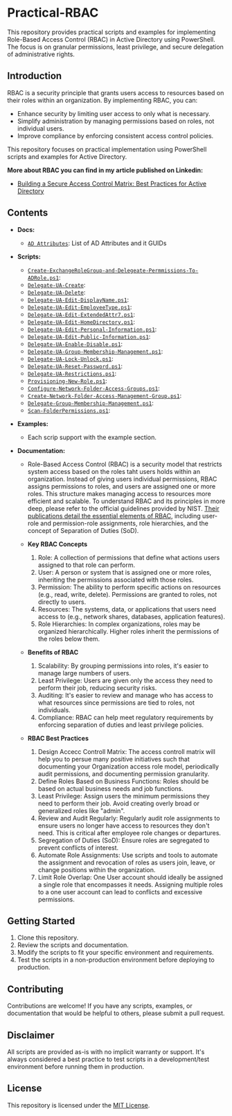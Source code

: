 # Practical-RBAC

This repository provides practical scripts and examples for implementing Role-Based Access Control (RBAC) in Active Directory using PowerShell. The focus is on granular permissions, least privilege, and secure delegation of administrative rights.

## Introduction

RBAC is a security principle that grants users access to resources based on their roles within an organization. By implementing RBAC, you can:

* Enhance security by limiting user access to only what is necessary.
* Simplify administration by managing permissions based on roles, not individual users.
* Improve compliance by enforcing consistent access control policies.

This repository focuses on practical implementation using PowerShell scripts and examples for Active Directory.

**More about RBAC you can find in my article published on Linkedin:**

- [Building a Secure Access Control Matrix: Best Practices for Active Directory](https://www.linkedin.com/pulse/building-secure-access-control-matrix-best-practices-active-zaikin-7gr4e)
>
## Contents

* **Docs:**
    * [`AD Attributes`](https://github.com/maxzaikin/Practical-RBAC/blob/main/AD%20Attributes/AD%20Attributes.md): List of AD Attributes and it GUIDs  
  
* **Scripts:**
    * [`Create-ExchangeRoleGroup-and-Delegeate-Permmissions-To-ADRole.ps1`](https://github.com/maxzaikin/Practical-RBAC/blob/main/Create-ExchangeRoleGroup-and-Delegeate-Permmissions-To-ADRole/Create-ExchangeRoleGroup-and-Delegeate-Permmissions-To-ADRole.ps1):
    * [`Delegate-UA-Create`](https://github.com/maxzaikin/Practical-RBAC/blob/main/Delegate-UA-Create/Delegate-UA-Create.ps1):
    * [`Delegate-UA-Delete`](https://github.com/maxzaikin/Practical-RBAC/blob/main/Delegate-UA-Delete/Delegate-UA-Delete.ps1):
    * [`Delegate-UA-Edit-DisplayName.ps1`](https://github.com/maxzaikin/Practical-RBAC/blob/main/Delegate-UA-Edit-DisplayName/Delegate-UA-Edit-DisplayName.ps1):
    * [`Delegate-UA-Edit-EmployeeType.ps1`](https://github.com/maxzaikin/Practical-RBAC/blob/main/Delegate-UA-Edit-EmployeeType/Delegate-UA-Edit-EmployeeType.ps1):
    * [`Delegate-UA-Edit-ExtendedAttr7.ps1`](https://github.com/maxzaikin/Practical-RBAC/blob/main/Delegate-UA-Edit-ExtendedAttrib/Delegate-UA-Edit-ExtendedAttr7.ps1):
    * [`Delegate-UA-Edit-HomeDirectory.ps1`](https://github.com/maxzaikin/Practical-RBAC/blob/main/Delegate-UA-Edit-HomeDirectory/Delegate-UA-Edit-HomeDirectory.ps1):
    * [`Delegate-UA-Edit-Personal-Information.ps1`](https://github.com/maxzaikin/Practical-RBAC/blob/main/Delegate-UA-Edit-Personal-Information/Delegate-UA-Edit-Personal-Information.ps1):
    * [`Delegate-UA-Edit-Public-Information.ps1`](https://github.com/maxzaikin/Practical-RBAC/blob/main/Delegate-UA-Edit-Public-Information/Delegate-UA-Edit-Public-Information.ps1):
    * [`Delegate-UA-Enable-Disable.ps1`](https://github.com/maxzaikin/Practical-RBAC/blob/main/Delegate-UA-Enable-Disable/Delegate-UA-Enable-Disable.ps1):
    * [`Delegate-UA-Group-Membership-Management.ps1`](https://github.com/maxzaikin/Practical-RBAC/blob/main/Delegate-UA-Group-Membership-Management/Delegate-UA-Group-Membership-Management.ps1):
    * [`Delegate-UA-Lock-Unlock.ps1`](https://github.com/maxzaikin/Practical-RBAC/blob/main/Delegate-UA-Lock-Unlock/Delegate-UA-Lock-Unlock.ps1):
    * [`Delegate-UA-Reset-Password.ps1`](https://github.com/maxzaikin/Practical-RBAC/blob/main/Delegate-UA-Reset-Password/Delegate-UA-Reset-Password.ps1):
    * [`Delegate-UA-Restrictions.ps1`](https://github.com/maxzaikin/Practical-RBAC/blob/main/Delegate-UA-Restrictions/Delegate-UA-Restrictions.ps1):
    * [`Provisioning-New-Role.ps1`](https://github.com/maxzaikin/Practical-RBAC/blob/main/Provisioning-New-Role/Provisioning-New-Role.ps1):
    * [`Configure-Network-Folder-Access-Groups.ps1`](https://github.com/maxzaikin/Practical-RBAC/blob/main/Shared-Folders-Access-Management/Configure-Network-Folder-Access-Groups.ps1):
    * [`Create-Network-Folder-Access-Management-Group.ps1`](https://github.com/maxzaikin/Practical-RBAC/blob/main/Shared-Folders-Access-Management/Create-Network-Folder-Access-Management-Group.ps1):
    * [`Delegate-Group-Membership-Management.ps1`](https://github.com/maxzaikin/Practical-RBAC/blob/main/Shared-Folders-Access-Management/Delegate-Group-Membership-Management.ps1):
    * [`Scan-FolderPermissions.ps1`](https://github.com/maxzaikin/Practical-RBAC/blob/main/Shared-Folders-Access-Management/Scan-FolderPermissions.ps1):
  
* **Examples:**
    * Each scrip support with the example section.
  
* **Documentation:**
    * Role-Based Access Control (RBAC) is a security model that restricts system access based on the roles taht users holds within an organization. Instead of giving users individual permissions, RBAC assigns permissions to roles, and users are assigned one or more roles. This structure makes managing access to resources more efficient and scalable.
    To understand RBAC and its principles in more deep, please refer to the official guidelines provided by NIST. [Their publications detail the essential elements of RBAC](https://csrc.nist.gov/projects/role-based-access-control), including user-role and permission-role assignments, role hierarchies, and the concept of Separation of Duties (SoD).

    * **Key RBAC Concepts**

      1. Role: A collection of permissions that define what actions users assigned to that role can perform.
      2. User: A person or system that is assigned one or more roles, inheriting the permissions associated with those roles.
      3. Permission: The ability to perform specific actions on resources (e.g., read, write, delete). Permissions are granted to roles, not directly to users.
      4. Resources: The systems, data, or applications that users need access to (e.g., network shares, databases, application features).
      5. Role Hierarchies: In complex organizations, roles may be organized hierarchically. Higher roles inherit the permissions of the roles below them.

    * **Benefits of RBAC**

      1. Scalability: By grouping permissions into roles, it's easier to manage large numbers of users.
      2. Least Privilege: Users are given only the access they need to perform their job, reducing security risks.
      3. Auditing: It's easier to review and manage who has access to what resources since permissions are tied to roles, not individuals.
      4. Compliance: RBAC can help meet regulatory requirements by enforcing separation of duties and least privilege policies.

    * **RBAC Best Practices**

      1. Design Accecc Controll Matrix: The access controll matrix will help you to persue many positive initiatives such that documenting your Organization access role model, periodically audit permissions, and documenting permission granularity.
      2. Define Roles Based on Business Functions: Roles should be based on actual business needs and job functions. 
      3. Least Privilege: Assign users the minimum permissions they need to perform their job. Avoid creating overly broad or generalized roles like "admin".
      4. Review and Audit Regularly: Regularly audit role assignments to ensure users no longer have access to resources they don't need. This is critical after employee role changes or departures.
      5. Segregation of Duties (SoD): Ensure roles are segregated to prevent conflicts of interest. 
      6. Automate Role Assignments: Use scripts and tools to automate the assignment and revocation of roles as users join, leave, or change positions within the organization.
      7. Limit Role Overlap: One User account should ideally be assigned a single role that encompasses it needs. Assigning multiple roles to a one user account can lead to conflicts and excessive permissions.

## Getting Started

1. Clone this repository.
2. Review the scripts and documentation.
3. Modify the scripts to fit your specific environment and requirements.
4. Test the scripts in a non-production environment before deploying to production.

## Contributing

Contributions are welcome! If you have any scripts, examples, or documentation that would be helpful to others, please submit a pull request.

## Disclaimer

All scripts are provided as-is with no implicit warranty or support. It's always considered a best practice to test scripts in a development/test environment before running them in production.

## License

This repository is licensed under the [MIT License](LICENSE).
